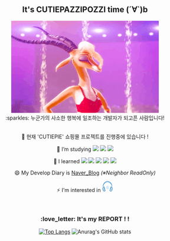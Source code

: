 <div align="center">
  
## It's CUTIEPAZZIPOZZI time (´∀`)b

<img src="./image/가젤들썩들썩.gif" width="400" height="250"/>

<br>
:sparkles: 누군가의 사소한 행복에 일조하는 개발자가 되고픈 사람입니다!

<br>
<br>

:running: 현재 'CUTIEPIE' 쇼핑몰 프로젝트를 진행중에 있습니다 !

🔭 I’m studying
<img src="https://img.shields.io/badge/Java-ED8B00?style=for-the-badge&logo=java&logoColor=white">
<img src="https://img.shields.io/badge/Spring-6DB33F?style=for-the-badge&logo=spring&logoColor=white">
<img src="https://img.shields.io/badge/MySQL-4479A1?style=for-the-badge&logo=mysql&logoColor=white">

🌱 I learned
<img src="https://img.shields.io/badge/HTML-239120?style=for-the-badge&logo=html5&logoColor=white">
<img src="https://img.shields.io/badge/CSS-239120?&style=for-the-badge&logo=css3&logoColor=white">
<img src="https://img.shields.io/badge/JavaScript-F7DF1E?&style=for-the-badge&logo=javascript3&logoColor=white">
<img src="https://img.shields.io/badge/C%2B%2B-00599C?style=for-the-badge&logo=c%2B%2B&logoColor=white">
<img src="https://img.shields.io/badge/C-00599C?style=for-the-badge&logo=c&logoColor=white">

😄 My Develop Diary is
[Naver_Blog](https://blog.naver.com/sugamypapa)
<em>(※Neighbor ReadOnly)</em>

⚡ I'm interested in
<img src="./image/음악.png" width="30" height="30" />

<br>

 <h3> :love_letter: It's my REPORT ! ! </h3>

[![Top Langs](https://github-readme-stats.vercel.app/api/top-langs/?username=Cutiepazzipozzi)](https://github.com/Cutiepazzipozzi/github-readme-stats)
![Anurag's GitHub stats](https://github-readme-stats.vercel.app/api?username=Cutiepazzipozzi&theme=vue&show_icons=true)
